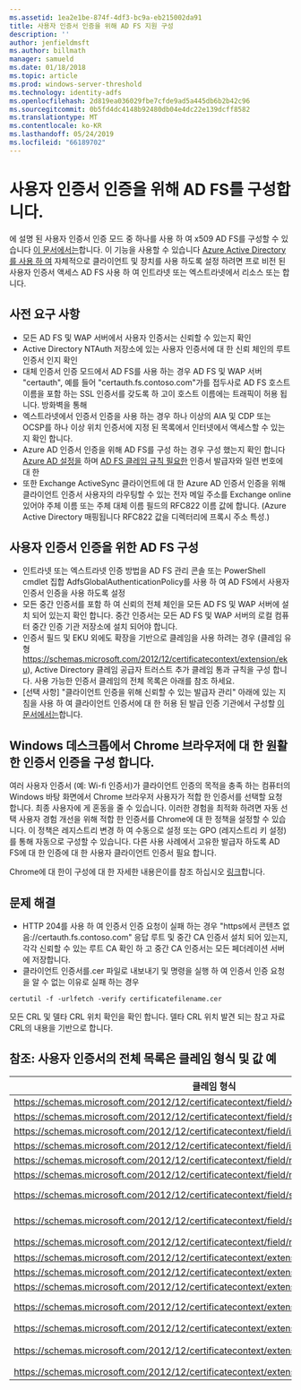 ```yaml
---
ms.assetid: 1ea2e1be-874f-4df3-bc9a-eb215002da91
title: 사용자 인증서 인증을 위해 AD FS 지원 구성
description: ''
author: jenfieldmsft
ms.author: billmath
manager: samueld
ms.date: 01/18/2018
ms.topic: article
ms.prod: windows-server-threshold
ms.technology: identity-adfs
ms.openlocfilehash: 2d819ea036029fbe7cfde9ad5a445db6b2b42c96
ms.sourcegitcommit: 0b5fd4dc4148b92480db04e4dc22e139dcff8582
ms.translationtype: MT
ms.contentlocale: ko-KR
ms.lasthandoff: 05/24/2019
ms.locfileid: "66189702"
---
```

# <a name="configuring-ad-fs-for-user-certificate-authentication"></a>사용자 인증서 인증을 위해 AD FS를 구성합니다.


에 설명 된 사용자 인증서 인증 모드 중 하나를 사용 하 여 x509 AD FS를 구성할 수 있습니다 [이 문서에서는](ad-fs-support-for-alternate-hostname-binding-for-certificate-authentication.md)합니다. 이 기능을 사용할 수 있습니다 [Azure Active Directory를 사용 하 여](https://blogs.msdn.microsoft.com/samueld/2016/07/19/adfs-certauth-aad-o365/) 자체적으로 클라이언트 및 장치를 사용 하도록 설정 하려면 프로 비전 된 사용자 인증서 액세스 AD FS 사용 하 여 인트라넷 또는 엑스트라넷에서 리소스 또는 합니다.

## <a name="prerequisites"></a>사전 요구 사항
- 모든 AD FS 및 WAP 서버에서 사용자 인증서는 신뢰할 수 있는지 확인
- Active Directory NTAuth 저장소에 있는 사용자 인증서에 대 한 신뢰 체인의 루트 인증서 인지 확인
- 대체 인증서 인증 모드에서 AD FS를 사용 하는 경우 AD FS 및 WAP 서버 "certauth", 예를 들어 "certauth.fs.contoso.com"가를 접두사로 AD FS 호스트 이름을 포함 하는 SSL 인증서를 갖도록 하 고이 호스트 이름에는 트래픽이 허용 됩니다. 방화벽을 통해
- 엑스트라넷에서 인증서 인증을 사용 하는 경우 하나 이상의 AIA 및 CDP 또는 OCSP를 하나 이상 위치 인증서에 지정 된 목록에서 인터넷에서 액세스할 수 있는지 확인 합니다.
- Azure AD 인증서 인증을 위해 AD FS를 구성 하는 경우 구성 했는지 확인 합니다 [Azure AD 설정을](https://docs.microsoft.com/azure/active-directory/active-directory-certificate-based-authentication-get-started#step-2-configure-the-certificate-authorities) 하며 [AD FS 클레임 규칙 필요한](https://docs.microsoft.com/azure/active-directory/active-directory-certificate-based-authentication-ios#requirements) 인증서 발급자와 일련 번호에 대 한
- 또한 Exchange ActiveSync 클라이언트에 대 한 Azure AD 인증서 인증을 위해 클라이언트 인증서 사용자의 라우팅할 수 있는 전자 메일 주소를 Exchange online 있어야 주체 이름 또는 주체 대체 이름 필드의 RFC822 이름 값에 합니다. (Azure Active Directory 매핑됩니다 RFC822 값을 디렉터리에 프록시 주소 특성.)

## <a name="configure-ad-fs-for-user-certificate-authentication"></a>사용자 인증서 인증을 위한 AD FS 구성  
- 인트라넷 또는 엑스트라넷 인증 방법을 AD FS 관리 콘솔 또는 PowerShell cmdlet 집합 AdfsGlobalAuthenticationPolicy를 사용 하 여 AD FS에서 사용자 인증서 인증을 사용 하도록 설정
- 모든 중간 인증서를 포함 하 여 신뢰의 전체 체인을 모든 AD FS 및 WAP 서버에 설치 되어 있는지 확인 합니다. 중간 인증서는 모든 AD FS 및 WAP 서버의 로컬 컴퓨터 중간 인증 기관 저장소에 설치 되어야 합니다.
- 인증서 필드 및 EKU 외에도 확장을 기반으로 클레임을 사용 하려는 경우 (클레임 유형 https://schemas.microsoft.com/2012/12/certificatecontext/extension/eku), Active Directory 클레임 공급자 트러스트 추가 클레임 통과 규칙을 구성 합니다.  사용 가능한 인증서 클레임의 전체 목록은 아래를 참조 하세요.  
- [선택 사항] "클라이언트 인증을 위해 신뢰할 수 있는 발급자 관리" 아래에 있는 지침을 사용 하 여 클라이언트 인증서에 대 한 허용 된 발급 인증 기관에서 구성할 [이 문서에서는](https://technet.microsoft.com/library/dn786429(v=ws.11).aspx)합니다.

## <a name="configure-seamless-certificate-authentication-for-chrome-browser-on-windows-desktops"></a>Windows 데스크톱에서 Chrome 브라우저에 대 한 원활한 인증서 인증을 구성 합니다.
여러 사용자 인증서 (예: Wi-fi 인증서)가 클라이언트 인증의 목적을 충족 하는 컴퓨터의 Windows 바탕 화면에서 Chrome 브라우저 사용자가 적합 한 인증서를 선택할 요청 합니다. 최종 사용자에 게 혼동을 줄 수 있습니다. 이러한 경험을 최적화 하려면 자동 선택 사용자 경험 개선을 위해 적합 한 인증서를 Chrome에 대 한 정책을 설정할 수 있습니다. 이 정책은 레지스트리 변경 하 여 수동으로 설정 또는 GPO (레지스트리 키 설정)를 통해 자동으로 구성할 수 있습니다. 다른 사용 사례에서 고유한 발급자 하도록 AD FS에 대 한 인증에 대 한 사용자 클라이언트 인증서 필요 합니다. 

Chrome에 대 한이 구성에 대 한 자세한 내용은이를 참조 하십시오 [링크](http://www.chromium.org/administrators/policy-list-3#AutoSelectCertificateForUrls)합니다.  


## <a name="troubleshooting"></a>문제 해결
- HTTP 204를 사용 하 여 인증서 인증 요청이 실패 하는 경우 "https에서 콘텐츠 없음:\//certauth.fs.contoso.com" 응답 루트 및 중간 CA 인증서 설치 되어 있는지, 각각 신뢰할 수 있는 루트 CA 확인 하 고 중간 CA 인증서는 모든 페더레이션 서버에 저장합니다.
- 클라이언트 인증서를.cer 파일로 내보내기 및 명령을 실행 하 여 인증서 인증 요청을 알 수 없는 이유로 실패 하는 경우 

`certutil -f -urlfetch -verify certificatefilename.cer`

모든 CRL 및 델타 CRL 위치 확인을 확인 합니다.  델타 CRL 위치 발견 되는 참고 자료 CRL의 내용을 기반으로 합니다.

## <a name="reference-complete-list-of-user-certificate-claim-types-and-example-values"></a>참조: 사용자 인증서의 전체 목록은 클레임 형식 및 값 예

|클레임 형식|예를 들어 값
|-----|-----
|https://schemas.microsoft.com/2012/12/certificatecontext/field/x509version | 3
|https://schemas.microsoft.com/2012/12/certificatecontext/field/signaturealgorithm | sha256RSA
|https://schemas.microsoft.com/2012/12/certificatecontext/field/issuer | CN=entca, DC=domain, DC=contoso, DC=com
|https://schemas.microsoft.com/2012/12/certificatecontext/field/issuername | CN=entca, DC=domain, DC=contoso, DC=com
|https://schemas.microsoft.com/2012/12/certificatecontext/field/notbefore | 12/05/2016 20:50:18
|https://schemas.microsoft.com/2012/12/certificatecontext/field/notafter | 12/05/2017 20:50:18
|https://schemas.microsoft.com/2012/12/certificatecontext/field/subject | E=user@contoso.com, CN=user, CN=Users, DC=domain, DC=contoso, DC=com
|https://schemas.microsoft.com/2012/12/certificatecontext/field/subjectname | E=user@contoso.com, CN=user, CN=Users, DC=domain, DC=contoso, DC=com
|https://schemas.microsoft.com/2012/12/certificatecontext/field/rawdata | {Base64로 인코딩된 디지털 인증서 데이터가}
|https://schemas.microsoft.com/2012/12/certificatecontext/extension/keyusage | DigitalSignature
|https://schemas.microsoft.com/2012/12/certificatecontext/extension/keyusage | KeyEncipherment
|https://schemas.microsoft.com/2012/12/certificatecontext/extension/subjectkeyidentifier | 9D11941EC06FACCCCB1B116B56AA97F3987D620A
|https://schemas.microsoft.com/2012/12/certificatecontext/extension/authoritykeyidentifier | KeyID=d6 13 e3 6b bc e5 d8 15 52 0a fd 36 6a d5 0b 51 f3 0b 25 7f
|https://schemas.microsoft.com/2012/12/certificatecontext/extension/certificatetemplatename | 사용자
|https://schemas.microsoft.com/2012/12/certificatecontext/extension/san | 다른 이름: 사용자 이름 =user@contoso.com, RFC822 이름 =user@contoso.com
|https://schemas.microsoft.com/2012/12/certificatecontext/extension/eku | 1.3.6.1.4.1.311.10.3.4


